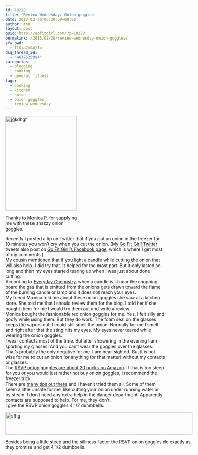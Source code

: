 ```yaml
---
id: 10228
title: 'Review Wednesday: Onion goggles'
date: 2013-02-20T06:20:59+00:00
author: Ann
layout: post
guid: http://gofitgirl.com/?p=10228
permalink: /2013/02/20/review-wednesday-onion-goggles/
sfw_pwd:
  - T1Sia7mOAYIo
dsq_thread_id:
  - "4617525994"
categories:
  - blogging
  - cooking
  - general fitness
tags:
  - cooking
  - kitchen
  - onion
  - onion goggles
  - review wednesday
---
```

<div id="attachment_10229" style="width: 235px" class="wp-caption alignleft">
  <a href="http://gofitgirl.com/?attachment_id=10229" rel="attachment wp-att-10229"><img class="size-medium wp-image-10229" alt="jgkdhgf" src="http://gofitgirl.com/wp-content/uploads/2013/02/onion-goggles-e1361241718376-225x300.jpg" width="225" height="300" /></a>
  
  <p class="wp-caption-text">
    Thanks to Monica P. for supplying me with these snazzy onion goggles.
  </p>
</div>

  
Recently I posted a tip on Twitter that if you put an onion in the freezer for 10 minutes you won&#8217;t cry when you cut the onion. (My [Go Fit Girl! Twitter](https://twitter.com/GoFitGirl) tweets also post on [Go Fit Girl!&#8217;s Facebook page](https://www.facebook.com/GoFitGirl), which is where I get most of my comments.)  
My cousin mentioned that if you light a candle while cutting the onion that will also help. I did try that. It helped for the most part. But it only lasted so long and then my eyes started tearing up when I was just about done cutting.  
According to [Everyday Chemistry](http://www.humantouchofchemistry.com/why-onions-make-us-cry.htm), when a candle is lit near the chopping board the gas that is emitted from the onions gets drawn toward the flame of the burning candle or lamp and it does not reach your eyes.  
My friend Monica told me about these onion goggles she saw at a kitchen store. She told me that I should review them for the blog. I told her if she bought them for me I would try them out and write a review.  
Monica bought the fashionable red onion goggles for me. Yes, I felt silly and goofy while using them. But they do work. The foam seal on the glasses keeps the vapors out. I could still smell the onion. Normally for me I smell and right after that the sting hits my eyes. My eyes never teared while wearing the onion goggles.  
I wear contacts most of the time. But after showering in the evening I am sporting my glasses. And you can&#8217;t wear the goggles over the glasses. That&#8217;s probably the only negative for me. I am near-sighted. But it is not wise for me to cut an onion (or anything for that matter) without my contacts or glasses.  
The [RSVP onion goggles are about 20 bucks on Amazon](http://www.amazon.com/RSVP-International-Onion-Goggles-Black/dp/B0014SQU1A/ref=sr_1_1?ie=UTF8&qid=1361241439&sr=8-1&keywords=onion+goggles). If that is too steep for you or you would just rather not buy onion goggles, I recommend the freezer trick.  
There are [many tips out there](http://www.wikihow.com/Chop-Onions-Without-Tears) and I haven&#8217;t tried them all. Some of them seem a little unsafe for me, like cutting your onion under running water or by steam. I don&#8217;t need any extra help in the danger department. Apparently contacts are supposed to help. For me, they don&#8217;t.  
I give the RSVP onion goggles 4 1/2 dumbbells.  


<div id="attachment_10230" style="width: 600px" class="wp-caption aligncenter">
  <a href="http://gofitgirl.com/?attachment_id=10230" rel="attachment wp-att-10230"><img class="size-large wp-image-10230" alt="sfhg" src="http://gofitgirl.com/wp-content/uploads/2013/02/4half-1024x123.jpg" width="590" height="70" /></a>
  
  <p class="wp-caption-text">
    Besides being a little steep and the silliness factor the RSVP onion goggles do exactly as they promise and get 4 1/2 dumbbells.
  </p>
</div>